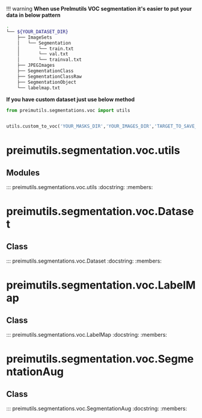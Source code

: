 !!! warning
    **When use PreImutils VOC segmentation it's easier to put your data in below pattern**
```sh
.
└── ${YOUR_DATASET_DIR}
    ├── ImageSets
    │   └── Segmentation
    │       └── train.txt
    │       └── val.txt
    │       └── trainval.txt
    ├── JPEGImages
    ├── SegmentationClass
    ├── SegmentationClassRaw
    ├── SegmentationObject
    └── labelmap.txt


```
**If you have custom dataset just use below method**

```python
from preimutils.segmentations.voc import utils


utils.custom_to_voc('YOUR_MASKS_DIR','YOUR_IMAGES_DIR','TARGET_TO_SAVE_VOC_DS')
```

# preimutils.segmentation.voc.utils

## Modules 

::: preimutils.segmentations.voc.utils
    :docstring:
    :members:

# preimutils.segmentation.voc.Dataset

## Class

::: preimutils.segmentations.voc.Dataset
    :docstring:
    :members:
# preimutils.segmentation.voc.LabelMap

## Class

::: preimutils.segmentations.voc.LabelMap
    :docstring:
    :members:

# preimutils.segmentation.voc.SegmentationAug

## Class
::: preimutils.segmentations.voc.SegmentationAug
    :docstring:
    :members: